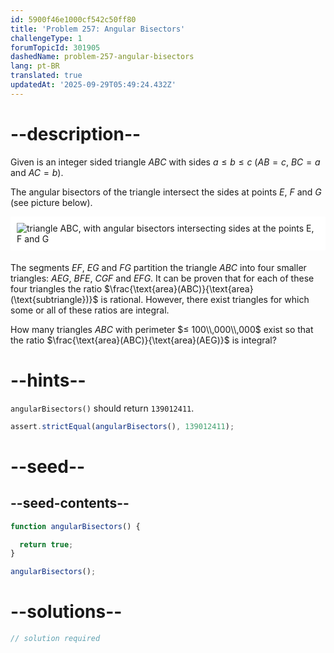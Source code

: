 ```yaml
---
id: 5900f46e1000cf542c50ff80
title: 'Problem 257: Angular Bisectors'
challengeType: 1
forumTopicId: 301905
dashedName: problem-257-angular-bisectors
lang: pt-BR
translated: true
updatedAt: '2025-09-29T05:49:24.432Z'
---
```


# --description--

Given is an integer sided triangle $ABC$ with sides $a ≤ b ≤ c$ ($AB = c$, $BC = a$ and $AC = b$).

The angular bisectors of the triangle intersect the sides at points $E$, $F$ and $G$ (see picture below).

<img alt="triangle ABC, with angular bisectors intersecting sides at the points E, F and G" src="https://cdn.freecodecamp.org/curriculum/project-euler/angular-bisectors.gif" style="background-color: white; padding: 10px; display: block; margin-right: auto; margin-left: auto; margin-bottom: 1.2rem;">

The segments $EF$, $EG$ and $FG$ partition the triangle $ABC$ into four smaller triangles: $AEG$, $BFE$, $CGF$ and $EFG$. It can be proven that for each of these four triangles the ratio $\frac{\text{area}(ABC)}{\text{area}(\text{subtriangle})}$ is rational. However, there exist triangles for which some or all of these ratios are integral.

How many triangles $ABC$ with perimeter $≤ 100\\,000\\,000$ exist so that the ratio $\frac{\text{area}(ABC)}{\text{area}(AEG)}$ is integral?

# --hints--

`angularBisectors()` should return `139012411`.

```js
assert.strictEqual(angularBisectors(), 139012411);
```

# --seed--

## --seed-contents--

```js
function angularBisectors() {

  return true;
}

angularBisectors();
```

# --solutions--

```js
// solution required
```
